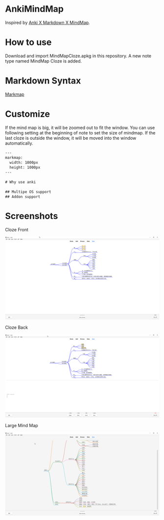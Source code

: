 # AnkiMindMap

Inspired by [Anki X Markdown X MindMap](https://ankiweb.net/shared/info/728482867).

# How to use

Download and import MindMapCloze.apkg in this repository. A new note type named MindMap Cloze is added.

# Markdown Syntax

[Markmap](https://markmap.js.org/repl)

# Customize

If the mind map is big, it will be zoomed out to fit the window. You can use following setting at the beginning of note to set the size of mindmap. If the last cloze is outside the window, it will be moved into the window automatically.

```
---
markmap:
  width: 1000px
  height: 1000px
---

# Why use anki

## Multipe OS support
## Addon support
```

# Screenshots

Cloze Front

![Cloze Front](https://github.com/ntwo1980/AnkiMindMap/blob/main/Cloze%20Front.png?raw=true)

Cloze Back

![Cloze Back](https://github.com/ntwo1980/AnkiMindMap/blob/main/Cloze%20Back.png?raw=true)

Large Mind Map

![Large Mind Map](https://github.com/ntwo1980/AnkiMindMap/blob/main/Big%20Mind%20Map.png?raw=true)

